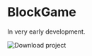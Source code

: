 # BlockGame

In very early development.

![Download project](https://isaiahpatton.github.io/download?BlockGame&Indev&ci.appveyor.com/project/IsaiahPatton/blockgame/build/artifacts)
